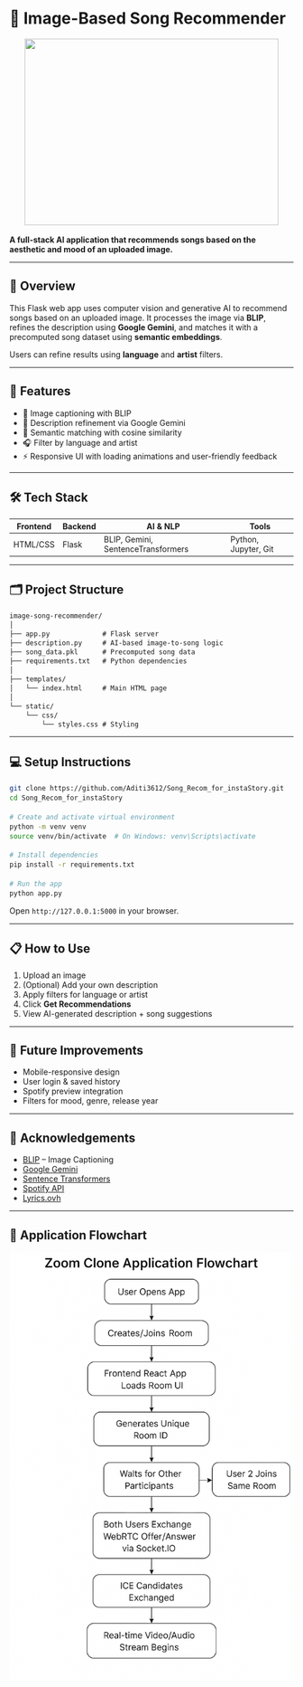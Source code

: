 # 🎵 Image-Based Song Recommender

<p align='center'>
<img src="static/uploads/Screenshot 2025-03-24 at 7.33.23 PM.png" width="450" height="330">
</p>

**A full-stack AI application that recommends songs based on the aesthetic and mood of an uploaded image.**

---

## 📖 Overview

This Flask web app uses computer vision and generative AI to recommend songs based on an uploaded image. It processes the image via **BLIP**, refines the description using **Google Gemini**, and matches it with a precomputed song dataset using **semantic embeddings**.

Users can refine results using **language** and **artist** filters.

---

## 🚀 Features

- 🎨 Image captioning with BLIP  
- 🤖 Description refinement via Google Gemini  
- 🧠 Semantic matching with cosine similarity  
- 🎧 Filter by language and artist  
- ⚡ Responsive UI with loading animations and user-friendly feedback  

---

## 🛠️ Tech Stack

| Frontend | Backend | AI & NLP | Tools |
|----------|---------|----------|-------|
| HTML/CSS | Flask   | BLIP, Gemini, SentenceTransformers | Python, Jupyter, Git |

---

## 🗂️ Project Structure

```
image-song-recommender/
│
├── app.py             # Flask server
├── description.py     # AI-based image-to-song logic
├── song_data.pkl      # Precomputed song data
├── requirements.txt   # Python dependencies
│
├── templates/
│   └── index.html     # Main HTML page
│
└── static/
    └── css/
        └── styles.css # Styling
```

---

## 💻 Setup Instructions

```bash
git clone https://github.com/Aditi3612/Song_Recom_for_instaStory.git
cd Song_Recom_for_instaStory

# Create and activate virtual environment
python -m venv venv
source venv/bin/activate  # On Windows: venv\Scripts\activate

# Install dependencies
pip install -r requirements.txt

# Run the app
python app.py
```

Open `http://127.0.0.1:5000` in your browser.

---

## 📋 How to Use

1. Upload an image  
2. (Optional) Add your own description  
3. Apply filters for language or artist  
4. Click **Get Recommendations**  
5. View AI-generated description + song suggestions  

---

## 🔮 Future Improvements

- Mobile-responsive design  
- User login & saved history  
- Spotify preview integration  
- Filters for mood, genre, release year  

---

## 🙏 Acknowledgements

- [BLIP](https://github.com/salesforce/BLIP) – Image Captioning  
- [Google Gemini](https://deepmind.google/technologies/gemini/)  
- [Sentence Transformers](https://www.sbert.net/)  
- [Spotify API](https://developer.spotify.com/)  
- [Lyrics.ovh](https://lyricsovh.docs.apiary.io/)  

---

## 🧭 Application Flowchart

<p align="center">
  <img src="https://github.com/Aditi3612/Song_Recom_for_instaStory/blob/main/project_flowchart.png?raw=true" width="600">
</p>








